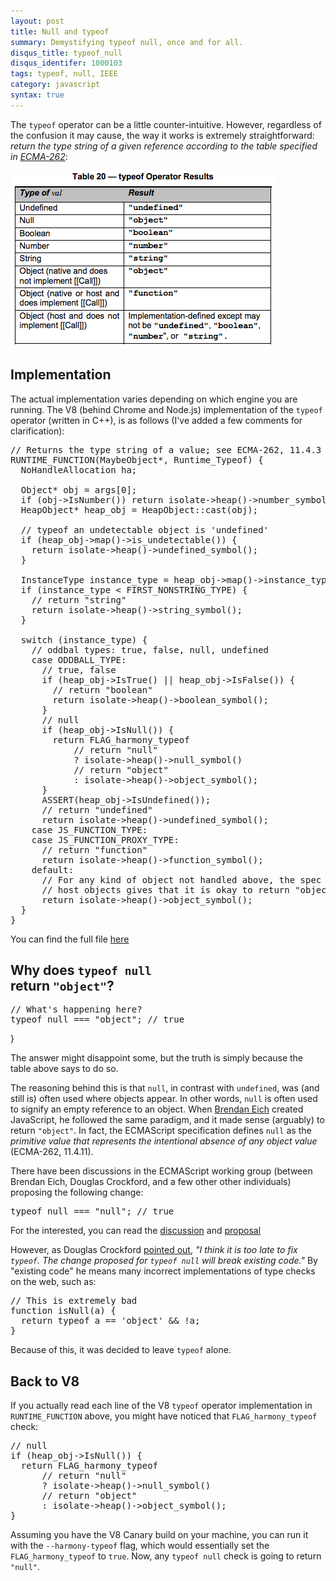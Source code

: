 ```yaml
---
layout: post
title: Null and typeof
summary: Demystifying typeof null, once and for all.
disqus_title: typeof_null
disqus_identifer: 1000103
tags: typeof, null, IEEE
category: javascript
syntax: true
---
```


The <code>typeof</code> operator can be a little counter-intuitive.  However, regardless of the confusion it may cause, the way it works is extremely straightforward: *return the type string of a given reference according to the table specified in [ECMA-262](http://www.ecma-international.org/publications/files/ECMA-ST-ARCH/ECMA-262%205th%20edition%20December%202009.pdf)*:

<img class="es-table" src="/images/posts/typeof_table.png" />

## Implementation

The actual implementation varies depending on which engine you are running.  The V8 (behind Chrome and Node.js) implementation of the <code>typeof</code> operator (written in C++), is as follows (I've added a few comments for clarification):

<pre class="brush: cpp">
// Returns the type string of a value; see ECMA-262, 11.4.3
RUNTIME_FUNCTION(MaybeObject*, Runtime_Typeof) {
  NoHandleAllocation ha;

  Object* obj = args[0];
  if (obj-&gt;IsNumber()) return isolate-&gt;heap()-&gt;number_symbol();
  HeapObject* heap_obj = HeapObject::cast(obj);

  // typeof an undetectable object is 'undefined'
  if (heap_obj-&gt;map()-&gt;is_undetectable()) {
    return isolate-&gt;heap()-&gt;undefined_symbol();
  }

  InstanceType instance_type = heap_obj-&gt;map()-&gt;instance_type();
  if (instance_type &lt; FIRST_NONSTRING_TYPE) {
    // return "string"
    return isolate-&gt;heap()-&gt;string_symbol();
  }

  switch (instance_type) {
    // oddbal types: true, false, null, undefined
    case ODDBALL_TYPE:
      // true, false
      if (heap_obj-&gt;IsTrue() || heap_obj-&gt;IsFalse()) {
        // return "boolean"
        return isolate-&gt;heap()-&gt;boolean_symbol();
      }
      // null
      if (heap_obj-&gt;IsNull()) {
        return FLAG_harmony_typeof
            // return "null"
            ? isolate-&gt;heap()-&gt;null_symbol()
            // return "object"
            : isolate-&gt;heap()-&gt;object_symbol();
      }
      ASSERT(heap_obj-&gt;IsUndefined());
      // return "undefined"
      return isolate-&gt;heap()-&gt;undefined_symbol();
    case JS_FUNCTION_TYPE:
    case JS_FUNCTION_PROXY_TYPE:
      // return "function"
      return isolate-&gt;heap()-&gt;function_symbol();
    default:
      // For any kind of object not handled above, the spec rule for
      // host objects gives that it is okay to return "object"
      return isolate-&gt;heap()-&gt;object_symbol();
  }
}
</pre>

<aside>
  You can find the full file <a href="http://code.google.com/searchframe#W9JxUuHYyMg/trunk/src/runtime.cc&q=typeof%20null%20package:v8%5C.googlecode%5C.com" target="_blank">here</a>
</aside>

## Why does <code>typeof null </code> return <code>"object"</code>?

<pre class="brush: js">
// What's happening here?
typeof null === "object"; // true
</pre>}

The answer might disappoint some, but the truth is simply because the table above says to do so.

The reasoning behind this is that <code>null</code>, in contrast with <code>undefined</code>, was (and still is) often used where objects appear.  In other words, <code>null</code> is often used to signify an empty reference to an object. When [Brendan Eich](http://en.wikipedia.org/wiki/Brendan_Eich) created JavaScript, he followed the same paradigm, and it made sense (arguably) to return <code>"object"</code>.  In fact, the ECMAScript specification defines <code>null</code> as the *primitive value that represents the intentional absence of any object value* (ECMA-262, 11.4.11).

There have been discussions in the ECMAScript working group (between Brendan Eich, Douglas Crockford, and a few other other individuals) proposing the following change:

<pre class="brush: js">
typeof null === "null"; // true
</pre>

<aside>
  For the interested, you can read the <a href="http://wiki.ecmascript.org/doku.php?id=discussion:typeof" target="_blank">discussion</a> and <a href="http://wiki.ecmascript.org/doku.php?id=proposals:typeof" target="_blank">proposal</a>
</aside>

However, as Douglas Crockford [pointed out](http://wiki.ecmascript.org/doku.php?id=proposals:typeof), *"I think it is too late to fix <code>typeof</code>. The change proposed for <code>typeof null</code> will break existing code."*  By "existing code" he means many incorrect implementations of type checks on the web, such as:

<pre class="brush: js">
// This is extremely bad
function isNull(a) {
  return typeof a == 'object' &amp;&amp; !a;
}
</pre>

Because of this, it was decided to leave <code>typeof</code> alone.

## Back to V8

If you actually read each line of the V8 <code>typeof</code> operator implementation in <code>RUNTIME_FUNCTION</code> above, you might have noticed that <code>FLAG_harmony_typeof</code> check:

<pre class="brush: js">
// null
if (heap_obj->IsNull()) {
  return FLAG_harmony_typeof
      // return "null"
      ? isolate-&gt;heap()-&gt;null_symbol()
      // return "object"
      : isolate-&gt;heap()-&gt;object_symbol();
}
</pre>

Assuming you have the V8 Canary build on your machine, you can run it with the <code>--harmony-typeof</code> flag, which would essentially set the <code>FLAG_harmony_typeof</code> to <code>true</code>.  Now, any <code>typeof null</code> check is going to return <code>"null"</code>.